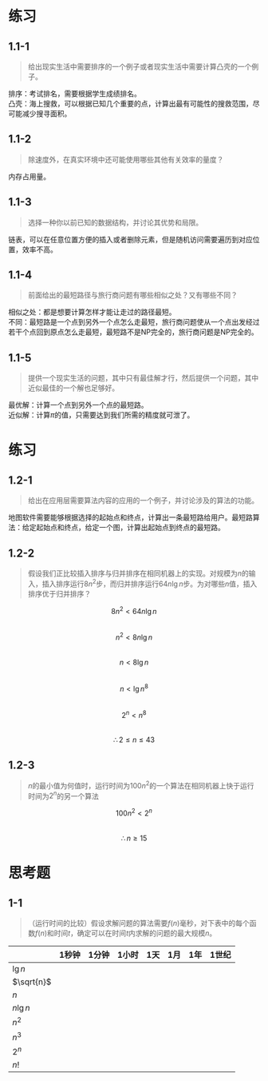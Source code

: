 # 练习

## 1.1-1

> 给出现实生活中需要排序的一个例子或者现实生活中需要计算凸壳的一个例子。

排序：考试排名，需要根据学生成绩排名。  
凸壳：海上搜救，可以根据已知几个重要的点，计算出最有可能性的搜救范围，尽可能减少搜寻面积。

## 1.1-2

> 除速度外，在真实环境中还可能使用哪些其他有关效率的量度？

内存占用量。

## 1.1-3

> 选择一种你以前已知的数据结构，并讨论其优势和局限。

链表，可以在任意位置方便的插入或者删除元素，但是随机访问需要遍历到对应位置，效率不高。

## 1.1-4

> 前面给出的最短路径与旅行商问题有哪些相似之处？又有哪些不同？

相似之处：都是想要计算怎样才能让走过的路径最短。  
不同：最短路是一个点到另外一个点怎么走最短，旅行商问题使从一个点出发经过若干个点回到原点怎么走最短，最短路不是NP完全的，旅行商问题是NP完全的。

 ## 1.1-5

 > 提供一个现实生活的问题，其中只有最佳解才行，然后提供一个问题，其中近似最佳的一个解也足够好。

 最优解：计算一个点到另外一个点的最短路。  
 近似解：计算$\pi$的值，只需要达到我们所需的精度就可泄了。

 # 练习

 ## 1.2-1

 > 给出在应用层需要算法内容的应用的一个例子，并讨论涉及的算法的功能。

 地图软件需要能够根据选择的起始点和终点，计算出一条最短路给用户。最短路算法：给定起始点和终点，给定一个图，计算出起始点到终点的最短路。

 ## 1.2-2

 > 假设我们正比较插入排序与归并排序在相同机器上的实现。对规模为$n$的输入，插入排序运行$8n^2$步，而归并排序运行$64n\lg{n}$步。为对哪些$n$值，插入排序优于归并排序？

$$8n^2 < 64n\lg{n}$$  
$$n^2 < 8n\lg{n}$$  
$$n < 8\lg{n}$$  
$$n < \lg{n^8}$$  
$$2^n < n^8$$  
$$\therefore 2 \leq n \leq 43$$

 ## 1.2-3

 > $n$的最小值为何值时，运行时间为$100n^2$的一个算法在相同机器上快于运行时间为$2^n$的另一个算法

$$100n^2 < 2^n$$  
$$\therefore n \geq 15$$

 # 思考题

 ## 1-1

 > （运行时间的比较）假设求解问题的算法需要$f(n)$毫秒，对下表中的每个函数$f(n)$和时间$t$，确定可以在时间$t$内求解的问题的最大规模$n$。

|  | 1秒钟 | 1分钟 | 1小时 | 1天 | 1月 | 1年 | 1世纪 |
| ------ | ------ | ------ | ------ | ------ | ------ | ------ | ------ |
| $\lg{n}$ |  |  ||||||
| $\sqrt{n}$ |  |  ||||||
| $n$ |  |  ||||||
| $n\lg{n}$ |  |  ||||||
| $n^2$ |  |  ||||||
| $n^3$ |  |  ||||||
| $2^n$ |  |  ||||||
| $n!$ |  |  ||||||